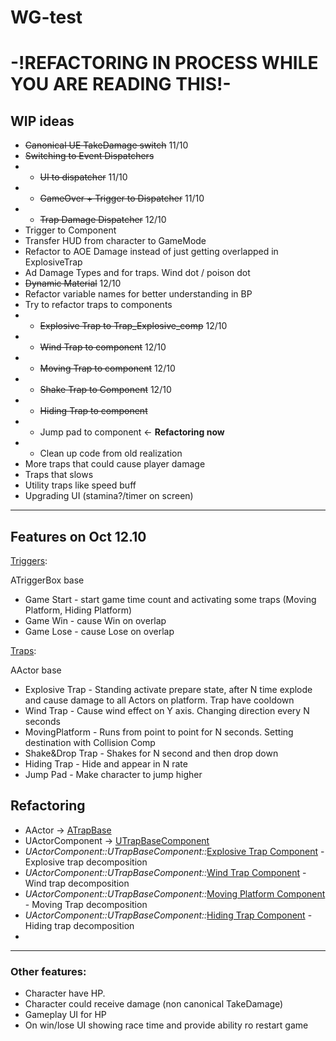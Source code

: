 # WG-test

# -!REFACTORING IN PROCESS WHILE YOU ARE READING THIS!-
## WIP ideas 
* ~~Canonical UE TakeDamage switch~~ 11/10
* ~~Switching to Event Dispatchers~~
* * ~~UI to dispatcher~~ 11/10
* * ~~GameOver + Trigger to Dispatcher~~ 11/10
* * ~~Trap Damage Dispatcher~~ 12/10
* Trigger to Component
* Transfer HUD from character to GameMode
* Refactor to AOE Damage instead of just getting overlapped in ExplosiveTrap
* Ad Damage Types and for traps. Wind dot / poison dot 
* ~~Dynamic Material~~ 12/10
* Refactor variable names for better understanding in BP
* Try to refactor traps to components
* * ~~Explosive Trap to Trap_Explosive_comp~~ 12/10
* * ~~Wind Trap to component~~ 12/10
* * ~~Moving Trap to component~~ 12/10
* * ~~Shake Trap to Component~~ 12/10
* * ~~Hiding Trap to component~~ 
* * Jump pad to component <- **Refactoring now**
* * Clean up code from old realization
* More traps that could cause player damage
* Traps that slows
* Utility traps like speed buff
* Upgrading UI (stamina?/timer on screen)

***

## Features on Oct 12.10
[Triggers](Source/WG/trigger.cpp):

ATriggerBox base
* Game Start - start game time count and activating some traps (Moving Platform, Hiding Platform)
* Game Win - cause Win on overlap
* Game Lose - cause Lose on overlap


[Traps](Source/WG/trap_platform.cpp):

AActor base
* Explosive Trap - Standing activate prepare state, after N time explode and cause damage to all Actors on platform. Trap have cooldown
* Wind Trap - Cause wind effect on Y axis. Changing direction every N seconds
* MovingPlatform - Runs from point to point for N seconds. Setting destination with Collision Comp
* Shake&Drop Trap - Shakes for N second and then drop down
* Hiding Trap - Hide and appear in N rate
* Jump Pad - Make character to jump higher

## Refactoring
* AActor -> [ATrapBase](Source/WG/Traps/TrapBase.cpp)
* UActorComponent -> [UTrapBaseComponent](Source/WG/Traps/TrapBaseComponent.cpp)
* _UActorComponent::UTrapBaseComponent::_[Explosive Trap Component](Source/WG/Traps/Trap_Explosive_comp.cpp) - Explosive trap decomposition  
* _UActorComponent::UTrapBaseComponent::_[Wind Trap Component](Source/WG/Traps/Trap_Wind_comp.cpp) - Wind trap decomposition
* _UActorComponent::UTrapBaseComponent::_[Moving Platform Component](Source/WG/Traps/Trap_MovingPlatform_comp.cpp) - Moving Trap decomposition
* _UActorComponent::UTrapBaseComponent::_[Hiding Trap Component](Source/WG/Traps/Trap_Hiding_comp.cpp) - Hiding trap decomposition
* 
***

### Other features:
* Character have HP.
* Character could receive damage (non canonical TakeDamage)
* Gameplay UI for HP
* On win/lose UI showing race time and provide ability ro restart game

